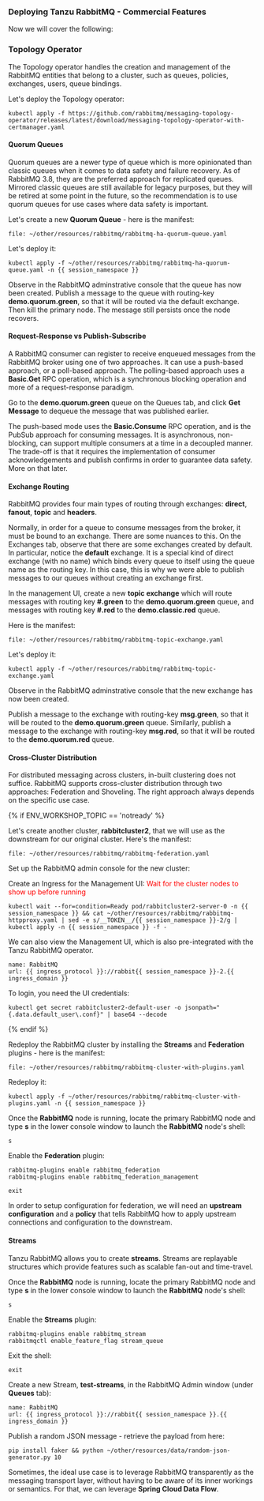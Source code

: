 ### Deploying Tanzu RabbitMQ - Commercial Features

Now we will cover the following:

### Topology Operator
The Topology operator handles the creation and management of the RabbitMQ entities that belong to a cluster, such as queues, policies, exchanges, users, queue bindings.


Let's deploy the Topology operator:
```execute
kubectl apply -f https://github.com/rabbitmq/messaging-topology-operator/releases/latest/download/messaging-topology-operator-with-certmanager.yaml
```

#### Quorum Queues

Quorum queues are a newer type of queue which is more opinionated than classic queues when it comes to data safety and failure recovery. 
As of RabbitMQ 3.8, they are the preferred approach for replicated queues. 
Mirrored classic queues are still available for legacy purposes, but they will be retired at some point in the future, 
so the recommendation is to use quorum queues for use cases where data safety is important.

Let's create a new **Quorum Queue** - here is the manifest:
```editor:open-file
file: ~/other/resources/rabbitmq/rabbitmq-ha-quorum-queue.yaml
```

Let's deploy it:
```execute
kubectl apply -f ~/other/resources/rabbitmq/rabbitmq-ha-quorum-queue.yaml -n {{ session_namespace }}
```

Observe in the RabbitMQ adminstrative console that the queue has now been created. Publish a message to the queue with routing-key **demo.quorum.green**, so that it will be routed via the default exchange. Then kill the primary node. The message still persists once the node recovers.

#### Request-Response vs Publish-Subscribe
A RabbitMQ consumer can register to receive enqueued messages from the RabbitMQ broker using one of two approaches. It can use a push-based approach, or a poll-based approach. The polling-based approach uses a **Basic.Get** RPC operation, which is a synchronous blocking operation and more of a request-response paradigm. 

Go to the **demo.quorum.green** queue on the Queues tab, and click **Get Message** to dequeue the message that was published earlier.

The push-based mode uses the **Basic.Consume** RPC operation, and is the PubSub approach for consuming messages. It is asynchronous, non-blocking, can support multiple consumers at a time in a decoupled manner. The trade-off is that it requires the implementation of consumer acknowledgements and publish confirms in order to guarantee data safety. More on that later.

#### Exchange Routing
RabbitMQ provides four main types of routing through exchanges: **direct**, **fanout**, **topic** and **headers**. 

Normally, in order for a queue to consume messages from the broker, it must be bound to an exchange. There are some nuances to this. On the Exchanges tab, observe that there are some exchanges created by default. In particular, notice the **default** exchange. It is a special kind of direct exchange (with no name) which binds every queue to itself using the queue name as the routing key. In this case, this is why we were able to publish messages to our queues without creating an exchange first. 

In the management UI, create a new **topic exchange** which will route messages with routing key **#.green** to the **demo.quorum.green** queue, and messages with routing key **#.red** to the **demo.classic.red** queue. 

Here is the manifest:
```editor:open-file
file: ~/other/resources/rabbitmq/rabbitmq-topic-exchange.yaml
```

Let's deploy it:
```execute
kubectl apply -f ~/other/resources/rabbitmq/rabbitmq-topic-exchange.yaml
```

Observe in the RabbitMQ adminstrative console that the new exchange has now been created. 


Publish a message to the exchange with routing-key **msg.green**, so that it will be routed to the **demo.quorum.green** queue. Similarly, publish a message to the exchange with routing-key **msg.red**, so that it will be routed to the **demo.quorum.red** queue.

#### Cross-Cluster Distribution
For distributed messaging across clusters, in-built clustering does not suffice. RabbitMQ supports cross-cluster distribution through two approaches: Federation and Shoveling. The right approach always depends on the specific use case.

{% if ENV_WORKSHOP_TOPIC == 'notready' %}

Let's create another cluster, **rabbitcluster2**, that we will use as the downstream for our original cluster. Here's the manifest:
```editor:open-file
file: ~/other/resources/rabbitmq/rabbitmq-federation.yaml
```

Set up the RabbitMQ admin console for the new cluster:

Create an Ingress for the Management UI:
<font color="red">Wait for the cluster nodes to show up before running</font>
```execute
kubectl wait --for=condition=Ready pod/rabbitcluster2-server-0 -n {{ session_namespace }} && cat ~/other/resources/rabbitmq/rabbitmq-httpproxy.yaml | sed -e s/__TOKEN__/{{ session_namespace }}-2/g | kubectl apply -n {{ session_namespace }} -f -
```

We can also view the Management UI, which is also pre-integrated with the Tanzu RabbitMQ operator.
```dashboard:create-dashboard
name: RabbitMQ
url: {{ ingress_protocol }}://rabbit{{ session_namespace }}-2.{{ ingress_domain }}
```

To login, you need the UI credentials:
```execute
kubectl get secret rabbitcluster2-default-user -o jsonpath="{.data.default_user\.conf}" | base64 --decode
```
{% endif %}

Redeploy the RabbitMQ cluster by installing the **Streams** and **Federation** plugins - here is the manifest:
```editor:open-file
file: ~/other/resources/rabbitmq/rabbitmq-cluster-with-plugins.yaml
```

Redeploy it:
```execute
kubectl apply -f ~/other/resources/rabbitmq/rabbitmq-cluster-with-plugins.yaml -n {{ session_namespace }}
```

Once the **RabbitMQ** node is running, locate the primary RabbitMQ node and type **s** in the lower console window to launch the **RabbitMQ** node's shell: 
```execute-2
s
```

Enable the **Federation** plugin:
```execute-2
rabbitmq-plugins enable rabbitmq_federation
rabbitmq-plugins enable rabbitmq_federation_management
```

```execute-2
exit
```

In order to setup configuration for federation, we will need an **upstream configuration** and a **policy** that tells RabbitMQ how to apply upstream connections and configuration to the downstream. 

#### Streams 
Tanzu RabbitMQ allows you to create **streams**. Streams are replayable structures which provide features such as scalable fan-out and time-travel.

Once the **RabbitMQ** node is running, locate the primary RabbitMQ node and type **s** in the lower console window to launch the **RabbitMQ** node's shell: 
```execute-2
s
```

Enable the **Streams** plugin:
```execute-2
rabbitmq-plugins enable rabbitmq_stream
rabbitmqctl enable_feature_flag stream_queue
```

Exit the shell:
```execute-2
exit
```

Create a new Stream, **test-streams**, in the RabbitMQ Admin window (under **Queues** tab):
```dashboard:reload-dashboard
name: RabbitMQ
url: {{ ingress_protocol }}://rabbit{{ session_namespace }}.{{ ingress_domain }}
```

Publish a random JSON  message - retrieve the payload from here:
```execute
pip install faker && python ~/other/resources/data/random-json-generator.py 10
```

Sometimes, the ideal use case is to leverage RabbitMQ transparently as the messaging transport layer, without having to be aware of its inner workings or semantics. For that, we can leverage  **Spring Cloud Data Flow**.